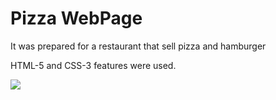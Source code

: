 

<h1>Pizza WebPage</h1>


<p>It was prepared for a restaurant that sell pizza and hamburger</p>

<p>HTML-5 and CSS-3 features were used.</p>


<img src="pizzaweb.gif"/>














